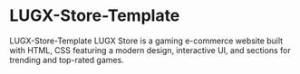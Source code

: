 # LUGX-Store-Template
LUGX-Store-Template LUGX Store is a gaming e-commerce website built with HTML, CSS featuring a modern design, interactive UI, and sections for trending and top-rated games.
